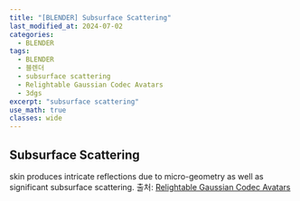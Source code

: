 ```yaml
---
title: "[BLENDER] Subsurface Scattering"
last_modified_at: 2024-07-02
categories:
  - BLENDER
tags:
  - BLENDER
  - 블렌더
  - subsurface scattering
  - Relightable Gaussian Codec Avatars
  - 3dgs
excerpt: "subsurface scattering"
use_math: true
classes: wide
---
```


## Subsurface Scattering

skin produces intricate reflections due to micro-geometry as well as significant subsurface scattering.
출처: [Relightable Gaussian Codec Avatars](https://arxiv.org/abs/2312.03704)
